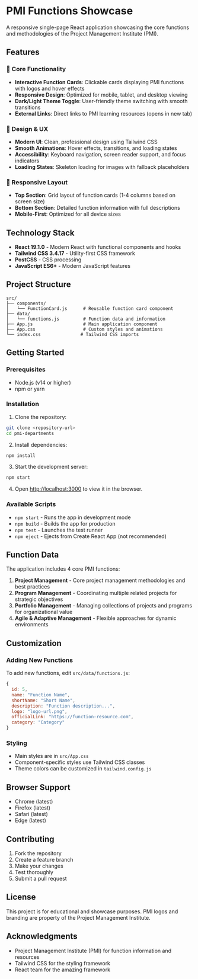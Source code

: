 # PMI Functions Showcase

A responsive single-page React application showcasing the core functions and methodologies of the Project Management Institute (PMI).

## Features

### 🎯 Core Functionality
- **Interactive Function Cards**: Clickable cards displaying PMI functions with logos and hover effects
- **Responsive Design**: Optimized for mobile, tablet, and desktop viewing
- **Dark/Light Theme Toggle**: User-friendly theme switching with smooth transitions
- **External Links**: Direct links to PMI learning resources (opens in new tab)

### 🎨 Design & UX
- **Modern UI**: Clean, professional design using Tailwind CSS
- **Smooth Animations**: Hover effects, transitions, and loading states
- **Accessibility**: Keyboard navigation, screen reader support, and focus indicators
- **Loading States**: Skeleton loading for images with fallback placeholders

### 📱 Responsive Layout
- **Top Section**: Grid layout of function cards (1-4 columns based on screen size)
- **Bottom Section**: Detailed function information with full descriptions
- **Mobile-First**: Optimized for all device sizes

## Technology Stack

- **React 19.1.0** - Modern React with functional components and hooks
- **Tailwind CSS 3.4.17** - Utility-first CSS framework
- **PostCSS** - CSS processing
- **JavaScript ES6+** - Modern JavaScript features

## Project Structure

```
src/
├── components/
│   └── FunctionCard.js      # Reusable function card component
├── data/
│   └── functions.js         # Function data and information
├── App.js                   # Main application component
├── App.css                  # Custom styles and animations
└── index.css               # Tailwind CSS imports
```

## Getting Started

### Prerequisites
- Node.js (v14 or higher)
- npm or yarn

### Installation

1. Clone the repository:
```bash
git clone <repository-url>
cd pmi-departments
```

2. Install dependencies:
```bash
npm install
```

3. Start the development server:
```bash
npm start
```

4. Open [http://localhost:3000](http://localhost:3000) to view it in the browser.

### Available Scripts

- `npm start` - Runs the app in development mode
- `npm build` - Builds the app for production
- `npm test` - Launches the test runner
- `npm eject` - Ejects from Create React App (not recommended)

## Function Data

The application includes 4 core PMI functions:

1. **Project Management** - Core project management methodologies and best practices
2. **Program Management** - Coordinating multiple related projects for strategic objectives
3. **Portfolio Management** - Managing collections of projects and programs for organizational value
4. **Agile & Adaptive Management** - Flexible approaches for dynamic environments

## Customization

### Adding New Functions
To add new functions, edit `src/data/functions.js`:

```javascript
{
  id: 5,
  name: "Function Name",
  shortName: "Short Name",
  description: "Function description...",
  logo: "logo-url.png",
  officialLink: "https://function-resource.com",
  category: "Category"
}
```

### Styling
- Main styles are in `src/App.css`
- Component-specific styles use Tailwind CSS classes
- Theme colors can be customized in `tailwind.config.js`

## Browser Support

- Chrome (latest)
- Firefox (latest)
- Safari (latest)
- Edge (latest)

## Contributing

1. Fork the repository
2. Create a feature branch
3. Make your changes
4. Test thoroughly
5. Submit a pull request

## License

This project is for educational and showcase purposes. PMI logos and branding are property of the Project Management Institute.

## Acknowledgments

- Project Management Institute (PMI) for function information and resources
- Tailwind CSS for the styling framework
- React team for the amazing framework

